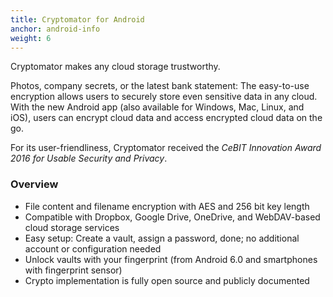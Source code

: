 ```yaml
---
title: Cryptomator for Android
anchor: android-info
weight: 6
---
```

Cryptomator makes any cloud storage trustworthy.

Photos, company secrets, or the latest bank statement: The easy-to-use encryption allows users to securely store even sensitive data in any cloud. With the new Android app (also available for Windows, Mac, Linux, and iOS), users can encrypt cloud data and access encrypted cloud data on the go.

For its user-friendliness, Cryptomator received the _CeBIT Innovation Award 2016 for Usable Security and Privacy_.

### Overview
- File content and filename encryption with AES and 256 bit key length
- Compatible with Dropbox, Google Drive, OneDrive, and WebDAV-based cloud storage services
- Easy setup: Create a vault, assign a password, done; no additional account or configuration needed
- Unlock vaults with your fingerprint (from Android 6.0 and smartphones with fingerprint sensor)
- Crypto implementation is fully open source and publicly documented
